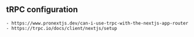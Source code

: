 
##  tRPC configuration 

    - https://www.pronextjs.dev/can-i-use-trpc-with-the-nextjs-app-router
    - https://trpc.io/docs/client/nextjs/setup